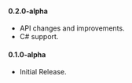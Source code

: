 #### 0.2.0-alpha
* API changes and improvements.
* C# support.

#### 0.1.0-alpha
* Initial Release.
